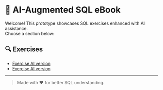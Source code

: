 # 📘 AI-Augmented SQL eBook

Welcome! This prototype showcases SQL exercises enhanced with AI assistance.  
Choose a section below:

## 🔍 Exercises
- [Exercise AI version](exercises/activity_4C_AI.html)
- [Exercise AI version](exercises/activity_AI.html)
---

> Made with ❤️ for better SQL understanding.
